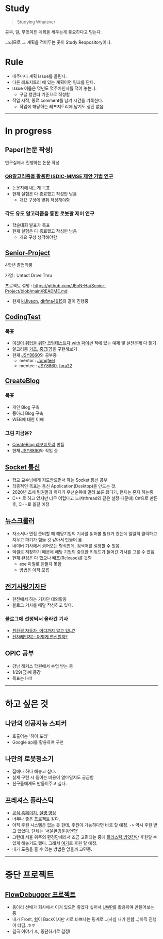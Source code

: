 # Study
> Studying Whatever

공부, 일, 무엇이든 계획을 세우는게 중요하다고 믿는다.

그러므로 그 계획을 적어두는 곳이 Study Reopository이다.

# Rule
- 매주마다 계획 Issue를 올린다.
- 다른 레포지토리 에 있는 계획이면 링크를 단다.
- Issue 이름은 몇년도 몇주차인지를 적어 놓는다.
  - 구글 캘린더 기준으로 작성함
- 작업 시작, 종료 comment를 남겨 시간을 기록한다.
  - 작업에 해당하는 레포지토리에 남겨도 상관 없음
---
# In progress
## Paper(논문 작성)
연구실에서 진행하는 논문 작성
### [QR알고리즘을 활용한 ISDIC-MMSE 제안 기법 연구](https://github.com/JEoN-Ha/Research_assistant)
- 논문지에 내는게 목표
- 현재 실험은 다 종료했고 작성만 남음
  - 개요 구성에 맞춰 작성해야함

### 각도 유도 알고리즘을 통한 로봇팔 제어 연구
- 학술대회 발표가 목표
- 현재 실험은 다 종료했고 작성만 남음
  - 개요 구성 생각해야함

## [Senior-Project](https://github.com/JEoN-Ha/Senior-Project)
4학년 졸업작품

가명 : Untact Drive Thru

프로젝트 설명 : https://github.com/JEoN-Ha/Senior-Project/blob/main/README.md

- 현재 [kiJiyeon](https://github.com/kiJiyeon), [dkfma4915](https://github.com/dkfma4915)와 같이 진행중

## [CodingTest](https://github.com/fora22/CodingTest)
### 목표
- [이것이 취업을 위한 코딩테스트다 with 파이썬](https://github.com/ndb796/python-for-coding-test) 책에 있는 예제 및 실전문제 다 풀기
- 알고리즘 [기초](https://librewiki.net/wiki/%EC%8B%9C%EB%A6%AC%EC%A6%88:%EC%88%98%ED%95%99%EC%9D%B8%EB%93%AF_%EA%B3%BC%ED%95%99%EC%95%84%EB%8B%8C_%EA%B3%B5%ED%95%99%EA%B0%99%EC%9D%80_%EC%BB%B4%ED%93%A8%ED%84%B0%EA%B3%BC%ED%95%99/%EC%95%8C%EA%B3%A0%EB%A6%AC%EC%A6%98_%EA%B8%B0%EC%B4%88), [중급[?]](https://librewiki.net/wiki/%EC%8B%9C%EB%A6%AC%EC%A6%88:%EC%88%98%ED%95%99%EC%9D%B8%EB%93%AF_%EA%B3%BC%ED%95%99%EC%95%84%EB%8B%8C_%EA%B3%B5%ED%95%99%EA%B0%99%EC%9D%80_%EC%BB%B4%ED%93%A8%ED%84%B0%EA%B3%BC%ED%95%99/%EC%95%8C%EA%B3%A0%EB%A6%AC%EC%A6%98_%EC%A4%91%EA%B8%89)을 구현해보기
- 현재 [JSY8860](https://github.com/JSY8869)와 공부중
  - mentor : [Jongfeel](https://github.com/jongfeel/Software)
  - mentee : [JSY8860](https://github.com/JSY8869), [fora22](https://github.com/fora22)

## [CreateBlog](https://github.com/fora22/CreateBlog)

### 목표
- 개인 Blog 구축
- 동아리 Blog 구축
- WEB에 대한 이해

### 그럼 지금은?
- [CreateBlog 레포지토리](https://github.com/fora22/CreateBlog) 만듬 
- 현재 [JSY8860](https://github.com/JSY8869)와 작업 중

## [Socket 통신](https://github.com/fora22/cpp_Network)
- 학교 교수님에게 지도받으면서 하는 Socket 통신 공부
- 최종적인 목표는 통신 Application(Desktop)을 만드는 것.
- 2020년 초에 팀원들과 하다가 우선순위에 밀려 보류 됐다가, 현재는 혼자 하는중
- C++ 로 하고 있지만 너무 어렵다고 느껴(thread와 같은 설정 때문에) C#으로 만든 후, C++로 옮길 예정

## [뉴스크롤러](https://github.com/fora22/NewsCrawler)
- 자소서나 면접 준비할 때 해당기업의 기사를 읽어볼 필요가 있는데 일일히 클릭하고 지우고 하기가 힘들 것 같아서 만들어 봄. 
- 네이버 기사에서 긁어오는 형식인데, 검색어를 설정할 수 있음.
- 엑셀로 저장하기 때문에 해당 기업의 중요한 키워드가 들어간 기사를 고를 수 있음
- 현재 완성은 다 했으나 배포(Release)를 못함
  - exe 파일로 만들지 못함
  - 방법은 아직 모름
## [전기사랑기자단](https://blog.kepco.co.kr)
- 한전에서 하는 기자단 대외활동
- 블로그 기사를 매달 작성하고 있다.
### 블로그에 선정되서 올라간 기사
- [친환경 자동차, 어디까지 알고 있니?](https://blog.kepco.co.kr/1839)
- [전자레인지는 어떻게 변신할까?](https://blog.kepco.co.kr/1907)

## OPIC 공부
- 강남 해커스 학원에서 수업 받는 중
- 1/29(금)에 종강
- 목표는 IH!!

---
# 하고 싶은 것
## 나만의 인공지능 스피커
- 호출어는 '하이 포라'
- Google api를 활용하여 구현

## 나만의 로봇청소기
- 집에다 하나 해놓고 싶다.
- 실제 구현 시 들이는 비용이 얼마일지도 궁금함
- 친구들에게도 만들어주고 싶다.

## 프레셔스 플라스틱
- [공식 홈페이지](https://ppseoul.com/mill), [설명 영상](https://www.youtube.com/watch?v=X2i9oZ5na3k&ab_channel=%EC%8A%A4%EB%B8%8C%EC%8A%A4%EB%89%B4%EC%8A%A4SUBUSUNEWS)
- 너무나 좋은 프로젝트 같다.
- 아직 후원 시스템은 없는 듯 한데, 후원이 가능하다면 바로 할 예정. -> 역시 후원 받고 있었다. 단체는 '[서울환경운동연합](http://ecoseoul.or.kr/)'
- 그런데 서울 위주의 환경단체라서 조금 고민되는 중에 [플라스틱 방앗간](https://www.youtube.com/watch?v=0eougPjZrd8&ab_channel=%EC%8A%A4%EB%B8%8C%EC%8A%A4%EB%89%B4%EC%8A%A4SUBUSUNEWS)만 후원할 수 있게 해놓기도 했다. 그래서 [여기](https://happybean.naver.com/donations/H000000174744)로 후원 할 예정.
- 내가 도움을 줄 수 있는 방법은 없을까 고민중.
___
# 중단 프로젝트
## [FlowDebugger 프로젝트](https://github.com/GKO95/UWP.FlowDebugger)
- 동아리 선배가 회사에서 이거 있으면 좋겠다 싶어서 [UWP](https://docs.microsoft.com/ko-kr/windows/uwp/get-started/universal-application-platform-guide)를 활용하여 만들어보는중
- 내가 Front, [형](https://github.com/GKO95)이 Back이지만 서로 바쁘다는 핑계로...(사실 내가 안함...)아직 진행이 더딤..ㅎㅎ
- 결국 이야기 후, 중단하기로 결정!
